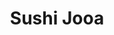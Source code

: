 ---
layout: place
title: "Sushi Jooa"
permalink: /colorado/loveland/sushi-jooa.html
stateAbbr: CO
stateName: Colorado
cityName: Loveland
place_id: ChIJrynqAvdSaYcRgqvpEJF3_-I
photos:
  - name: >-
      places/ChIJrynqAvdSaYcRgqvpEJF3_-I/photos/AeeoHcIBhEw-ms27Ot2tudCrh_eJILTGTO2jNcv8tRSq-sAJjMmhsry0qxbm5hcyjC_w7Vx2rrsLtJ46RraEHikrPGPL874R_hwNk2gk9QDOesCia3USdzCgWNSMa3f-GM_ARfwn_pq6fZKV30i8jlVIEj5p5rB20csz6gWRviq0zGGDbucJGxw7QdjFjK0gXUwoYIt3CDKM5x9pC0XZSyNR4LkARuPzKZUVPvV1Gy6pAZSbbw6ULbvli5K_XvqmEKuxmiOvHoBEgdU8WJaVQv_Nk8wnkBHHAtTAb-7vaQxcqX-14A
    widthPx: 3024
    heightPx: 4032
    authorAttributions:
      - displayName: Sushi Jooa
        uri: https://maps.google.com/maps/contrib/111195456322005965907
        photoUri: >-
          https://lh3.googleusercontent.com/a-/ALV-UjVMWB8tu7ubW6AwAZAC_e5lzT_du6Servn4sJqL0TFgFlW4qmA=s100-p-k-no-mo
    flagContentUri: >-
      https://www.google.com/local/imagery/report/?cb_client=maps_api_places.places_api&image_key=!1e10!2sAF1QipPO2VFfyeB3HLVUd4ErRvuWFtp-oRK51uLJhFN5&hl=en-US
    googleMapsUri: >-
      https://www.google.com/maps/place//data=!3m4!1e2!3m2!1sAF1QipPO2VFfyeB3HLVUd4ErRvuWFtp-oRK51uLJhFN5!2e10!4m2!3m1!1s0x876952f702ea29af:0xe2ff779110e9ab82
  - name: >-
      places/ChIJrynqAvdSaYcRgqvpEJF3_-I/photos/AeeoHcLuQImnvF_ZPm6G2LmT2suAw1G69b7waFviysr19PrlymVzfc_HIRtXlJSo9bm8YlTQ9obc5dLVWEC_QcWjo2HeQcIk2LrcoeWBmpDTYB1FXt5ZHkMMfdGGDkRAcT7sFghooSRQ512DQlX31Ugm1Jg8uvn_WBeUJnBUQOapIztcRKDVPunY9PK8Lehg2tJsOj-eR_uC8khBm_J_ESXL5FnQem1BM5q_kN_ipYSMq5NObzfwItUsTs7M9_g5Tugf_n8uylDURuLMK9TcDYl4j8M9K6tGcUxTGit0dAMTOvcPKA
    widthPx: 3024
    heightPx: 4032
    authorAttributions:
      - displayName: Sushi Jooa
        uri: https://maps.google.com/maps/contrib/111195456322005965907
        photoUri: >-
          https://lh3.googleusercontent.com/a-/ALV-UjVMWB8tu7ubW6AwAZAC_e5lzT_du6Servn4sJqL0TFgFlW4qmA=s100-p-k-no-mo
    flagContentUri: >-
      https://www.google.com/local/imagery/report/?cb_client=maps_api_places.places_api&image_key=!1e10!2sAF1QipNWZmP0gWnnhrEhaHCa99XU8Yem2Ny1LlXs2lcA&hl=en-US
    googleMapsUri: >-
      https://www.google.com/maps/place//data=!3m4!1e2!3m2!1sAF1QipNWZmP0gWnnhrEhaHCa99XU8Yem2Ny1LlXs2lcA!2e10!4m2!3m1!1s0x876952f702ea29af:0xe2ff779110e9ab82
  - name: >-
      places/ChIJrynqAvdSaYcRgqvpEJF3_-I/photos/AeeoHcKwce57qUk0VLUKa2MDiOrnrc4R2tO_Ufg-z4808stgfbTVFcgVlO3dBXVCf-fTqhv6d7zw73rhCSVJ37tFBkudWJVdclQpkarQk5sjyvGzNYmWH4FQIWkD4A6XVzykdIALd5FBRYWBl6ooooeXQzh_9QrwQ_uXJXAAT7TQAvZecEUJ2r2P9JCwnGg96KplJZ36A5LQ3IswWHRTkbxO7VlRF5o55h3N7hlV63wPtdWUc5G172qGrgGWLwDxx6UWJqRHPjVRK7lI2ia64pwmQClF8yVcXO4zRWNUDMZy9vzEqq_-T1OJ7DerOcju8EM43W1Psg2XLf2nVfE-UyHyBX-JiOdvhVmDhb8ipNbITTJQhoSCmeL2AU4d4BaAlVkBFQvO_Xb3nxGcYo6G7x99bpz9ywdnaCJzOJRocde7jvduFg
    widthPx: 4000
    heightPx: 1868
    authorAttributions:
      - displayName: Freya Iwa
        uri: https://maps.google.com/maps/contrib/105189903013951817206
        photoUri: >-
          https://lh3.googleusercontent.com/a-/ALV-UjVGmIxmrQ05x13EVqcGNqLABfNDc-RIgi7ufWraUhmm31B06EZUHA=s100-p-k-no-mo
    flagContentUri: >-
      https://www.google.com/local/imagery/report/?cb_client=maps_api_places.places_api&image_key=!1e10!2sCIHM0ogKEICAgID3zNmedg&hl=en-US
    googleMapsUri: >-
      https://www.google.com/maps/place//data=!3m4!1e2!3m2!1sCIHM0ogKEICAgID3zNmedg!2e10!4m2!3m1!1s0x876952f702ea29af:0xe2ff779110e9ab82
  - name: >-
      places/ChIJrynqAvdSaYcRgqvpEJF3_-I/photos/AeeoHcJofwbohZDBwd03K_XcKSgefz2YgbPzZ_Mww029o2tSM3V27wVCp8FYaA02vzSeH00RoGxSxklj08Eph5TvXBmQC0z0QScVS8Cko13cpfkbWZUQFx3og9XNKQUn0i2sQAHcWU_7ub1JgOLoSdUGCQnsmBuKarC0t870p5clkQUOmbEy6UpK8Kvg7JzTK7XMnBjlcfBFZKA3rYk0Og9i_lLw8D7YaghR_Z3dxesDoLZ1Hwx9shltBgjo1B0iJPNyHgcdy6rWNTfErCZCj1h4oc0QMsCJzELO6Koag6Li76LyhSfDDdRuvsIofInRpzm9kWNmELiLZF581BjaBSBEfK28GtKbE7Wlc5EFX3WpKg0Ow4A13u8GJWGIkhbgr5N6ijUJZNPYXGF0Xx6i72D5BLbIayBnNUi4JESjBwWVk4IylUCW
    widthPx: 4030
    heightPx: 3022
    authorAttributions:
      - displayName: Dr. Thomas Arnold
        uri: https://maps.google.com/maps/contrib/111323984310670848248
        photoUri: >-
          https://lh3.googleusercontent.com/a-/ALV-UjXj7tHgNXkXoLLkeLnQ44DgAZ96c4As4NKdiw4mdbOKcRC3kEIi6Q=s100-p-k-no-mo
    flagContentUri: >-
      https://www.google.com/local/imagery/report/?cb_client=maps_api_places.places_api&image_key=!1e10!2sCIHM0ogKEICAgICzs8PCigE&hl=en-US
    googleMapsUri: >-
      https://www.google.com/maps/place//data=!3m4!1e2!3m2!1sCIHM0ogKEICAgICzs8PCigE!2e10!4m2!3m1!1s0x876952f702ea29af:0xe2ff779110e9ab82
  - name: >-
      places/ChIJrynqAvdSaYcRgqvpEJF3_-I/photos/AeeoHcI82ziswG2iS4aOP3Jp7omHjm9z7IyMstidQP9zpKnTLdfTS31C9dGyqibEWr-vpyiY6cofQxxV8v2cWc_IeqDRdpmYjUIcrIsfR7HO20sD-O-hwucRetAN1hK9Xkwbi_QoHTYaiHqjtQmg_8bgSHnMeScMkK6_yISAZo0eWwgpvnqnuDuf1_gWHnoWx0yTWpDrIlUtOO-PGnXA3-k0lUGsyI6KtUOPu8HVs7sAQ8lMoqQdfmEhQmGmhUMeyg5DY00B_dQIjIB6IS5hgL-1ml-nO5zd4slKlQ40t0vwKJb2pYkhE17rx16f0851rtKC2MZrlYas28SquCBQteQYPHXzdVlTBqTvgEgNvPZHypg8e6gu6Snlo2SvFBRsXgj7bVOE2XtrTMh6P60FoQCPTi8EJe7ghtARdqQUbm1rawq2Vw
    widthPx: 4032
    heightPx: 3024
    authorAttributions:
      - displayName: rymats
        uri: https://maps.google.com/maps/contrib/116230139881552888342
        photoUri: >-
          https://lh3.googleusercontent.com/a/ACg8ocJBYmjW97lfoKZME6ei3I4mnFyf4_RReThqb_LU4-oJiv8Azg=s100-p-k-no-mo
    flagContentUri: >-
      https://www.google.com/local/imagery/report/?cb_client=maps_api_places.places_api&image_key=!1e10!2sCIHM0ogKEICAgIChqOWLVw&hl=en-US
    googleMapsUri: >-
      https://www.google.com/maps/place//data=!3m4!1e2!3m2!1sCIHM0ogKEICAgIChqOWLVw!2e10!4m2!3m1!1s0x876952f702ea29af:0xe2ff779110e9ab82
  - name: >-
      places/ChIJrynqAvdSaYcRgqvpEJF3_-I/photos/AeeoHcIgtHN7t5mWvZa43BA1pDWRZNKYyhvIJSzawU40cX25Yh5UFko9MRlqq5XBbKEzdGZvGqFoCjHtX4ha7_R9THCI9DYUATK4IUerxnkNLUeBT6dzX4bS7o1lUIqPxEtuZA43xWSzTEEU05J0SWSBlTXEB2VcMe3Sfu8QP9vTOszN6BxdSHINfM1cKsMiTg1mF6n1hoCe5r4788k307pTk0benP-P4xOFe4hPJZfK8yUUhRz2NH_SX1nfS5MXfD_r_AJvPRhqnnTKCbfwDxnEG9WFMoJ20WqsILs3FpOeBCY4W2KgJWAv-yqs5Bh9wDmCQK-0wubWr_EZvjiwxeApN0mSo25RWk2ICPXjb2tvz2CtlMbwCL3T78F_RJNpwU33yGuUsYssUpM9_w65xSHN7ep-3HtqjVGYtKA5A-beWjoAPZQz
    widthPx: 4000
    heightPx: 3000
    authorAttributions:
      - displayName: AJ Jackson
        uri: https://maps.google.com/maps/contrib/100312286811987685220
        photoUri: >-
          https://lh3.googleusercontent.com/a-/ALV-UjWLeQ65CdIsTXTrWeoebY10fuYl-C15OnNZtaifjFoM-HYuzbGvvg=s100-p-k-no-mo
    flagContentUri: >-
      https://www.google.com/local/imagery/report/?cb_client=maps_api_places.places_api&image_key=!1e10!2sCIHM0ogKEICAgICXhcSk1gE&hl=en-US
    googleMapsUri: >-
      https://www.google.com/maps/place//data=!3m4!1e2!3m2!1sCIHM0ogKEICAgICXhcSk1gE!2e10!4m2!3m1!1s0x876952f702ea29af:0xe2ff779110e9ab82
  - name: >-
      places/ChIJrynqAvdSaYcRgqvpEJF3_-I/photos/AeeoHcKgfMlqWAbM4k5u2P2uCTeSDldlMNPHPd3-lD43O6wWiQScr5aarDXmrgpItLUudWCFgHoHh62Vehp0X8dx3424kpp_Ejyk7Lgdnp04b9Vs24VZtaw6SYUXMuR01BZmUYl7eTobIV_X0lgWwrt2eVq38d-w2NhkpNW-Gf7Cf8NI6vjz-zNF0gHYrQp1O9fPIkOD9Nu5ICVvIzV66v6jlL5klwaX-42A1GPFaHIKX9nOHASmcs-rX74b5H-MINblm9ECg0L7XYhcoFpi2QZ17oVsR-1XN91DjzeS_KJb201F_nM0dbVefpHlRGsvkE3Gz2BPdoIyXHp606Sqs8uaDnJPSMML_16DHlqsrL4tPGP8DJGp0r451VFH0D1DuT8D3Iuzcvh0j0CYsggUwuaDK-1z6k9Rvk1Sr67PM4yFgQfScA
    widthPx: 3024
    heightPx: 4032
    authorAttributions:
      - displayName: Jason Owens
        uri: https://maps.google.com/maps/contrib/107684256084734390616
        photoUri: >-
          https://lh3.googleusercontent.com/a-/ALV-UjU5tQP6Z36rr1Jp2z2B7MGolTAxhpqX9LIG-BktW3hqz5-iVzf7=s100-p-k-no-mo
    flagContentUri: >-
      https://www.google.com/local/imagery/report/?cb_client=maps_api_places.places_api&image_key=!1e10!2sCIHM0ogKEICAgIDTyLeANQ&hl=en-US
    googleMapsUri: >-
      https://www.google.com/maps/place//data=!3m4!1e2!3m2!1sCIHM0ogKEICAgIDTyLeANQ!2e10!4m2!3m1!1s0x876952f702ea29af:0xe2ff779110e9ab82
  - name: >-
      places/ChIJrynqAvdSaYcRgqvpEJF3_-I/photos/AeeoHcLKq27qKOQq0O69slikRd7B0jHVHvuht2CpULeup9bFwkwnJkKysFCdJHyCSaxb02B8idtC2iq036H1VNc4ND0p6YLYYdCHSlqqIPgkTl0-7CT1bMuY3Fx7JHBePd8tFvQHCkVU_QK2uQT1DSz1X-D-y-y9goLi2c49YR3jdmJbsXD1m4lqVTWyl0ygc_SMOGBltoHzTz0z5yogP3pOqjtwbrsu3UIKGododlSSQN7dHpNH57qWFYifwGGFgLoxvvjmqjxqPiT57NL_Kty6NaKR_dd43ZMLWTIMuJVBdYebkfYCWoNoyTjAmh2cFHwLUvupVkeGYDcnGOrMD16HtePDQKCL0btxM0HiceD8a-PdMh_1qbz0RzASWwO-ndYub-j7k1Ny9ilxqR-WTOFilJA76lkVa5LUIz8yWy9hYRA_kA
    widthPx: 4000
    heightPx: 3000
    authorAttributions:
      - displayName: Robert Morton
        uri: https://maps.google.com/maps/contrib/100402945872067558510
        photoUri: >-
          https://lh3.googleusercontent.com/a/ACg8ocJmOpw1CyTMOZzucqBl6q1CQDN-kUEbLfw-negk2osV6rED8Q=s100-p-k-no-mo
    flagContentUri: >-
      https://www.google.com/local/imagery/report/?cb_client=maps_api_places.places_api&image_key=!1e10!2sCIHM0ogKEICAgIDDvfvuMw&hl=en-US
    googleMapsUri: >-
      https://www.google.com/maps/place//data=!3m4!1e2!3m2!1sCIHM0ogKEICAgIDDvfvuMw!2e10!4m2!3m1!1s0x876952f702ea29af:0xe2ff779110e9ab82
  - name: >-
      places/ChIJrynqAvdSaYcRgqvpEJF3_-I/photos/AeeoHcJvcgC37ZdsObxkh49unEN9djmqRFPZsThZhOlQnFoNOP-P3oUqQoP-qioP09-lUFEz7ui0CiWDKeY9qa1BG97BCGKfjDPHUviSrALHx-XYovw-F_xGPOLnBArEKZpRsGth2g0kkFhaC4b59zJIEehsuovbzHzmrkEv3ZYyHzUKHsBFya_gy3vhQgdCJOMS1DluZNRtTfxGqYyY0rdJWEWR1PoyG8d99_aZMVf1-yPhxnSjVH3hgu753pm6YWq8OPA2GovIzbvOQ_FGQiHzAmcw4KnywrSQvdWvxFxvqu8hzcl7sO0OcEOU1MCPP5-eEhQu2aF3fS7aYBJAV8m_OwOmREUx9G0vyRCaK5m4axRtj5OZCMDtln6JLj5ujsr1uqHrXjXxe5fFP4KS--F0tgX-YVT7c_-IausoXa1HAYIjm_0
    widthPx: 1868
    heightPx: 4000
    authorAttributions:
      - displayName: Freya Iwa
        uri: https://maps.google.com/maps/contrib/105189903013951817206
        photoUri: >-
          https://lh3.googleusercontent.com/a-/ALV-UjVGmIxmrQ05x13EVqcGNqLABfNDc-RIgi7ufWraUhmm31B06EZUHA=s100-p-k-no-mo
    flagContentUri: >-
      https://www.google.com/local/imagery/report/?cb_client=maps_api_places.places_api&image_key=!1e10!2sCIHM0ogKEICAgID3zNme9gE&hl=en-US
    googleMapsUri: >-
      https://www.google.com/maps/place//data=!3m4!1e2!3m2!1sCIHM0ogKEICAgID3zNme9gE!2e10!4m2!3m1!1s0x876952f702ea29af:0xe2ff779110e9ab82
  - name: >-
      places/ChIJrynqAvdSaYcRgqvpEJF3_-I/photos/AeeoHcJcUY46Lg1TqhgMNgvBh3pbcwHopHKxSTcAmh30exo9o5srdEodAwBmQXd2BaUk9JAWRYGYGfPDDOOEcultvDV0jcDa9D6KknWcR7vT92Q9Pep4v2Zmp-KarBJMaFMWlpFJL6y7brNfzWrAxnxmZ2PJSnSncc2K-DWoQUPDp4XoQqWXOa282yPBo-ykZ5cNs-3OHkFDgGv1IyiRdNrKa4GYfuoZvT3jVZqArHoRuO0X-pAZkXZVdkzap_KgiHsbC4PnVjxIci6jDPZ4lbwn_jn89cBVM7ljZ6zjBDQsvaPTIGBaMue8qDDcaivePYp7h7oQlPOQxpf-OpveW0DA4maXzsAo0gf0EgclWg1Jw90J7Mw6yRKKOlUrMLYiL6mh_ku5vI1QX2aVhg-cUswJsn1vMcCQB1YeyuvAg3Sl6ME1ghZp
    widthPx: 3000
    heightPx: 4000
    authorAttributions:
      - displayName: Todd McMurtrey
        uri: https://maps.google.com/maps/contrib/105093575864576360374
        photoUri: >-
          https://lh3.googleusercontent.com/a-/ALV-UjWKF7bTUcfPiXCRqS9mOYXT_L3xBRJtvdLhR8aydmeOTk82JM30=s100-p-k-no-mo
    flagContentUri: >-
      https://www.google.com/local/imagery/report/?cb_client=maps_api_places.places_api&image_key=!1e10!2sCIHM0ogKEICAgIDR0J3r_AE&hl=en-US
    googleMapsUri: >-
      https://www.google.com/maps/place//data=!3m4!1e2!3m2!1sCIHM0ogKEICAgIDR0J3r_AE!2e10!4m2!3m1!1s0x876952f702ea29af:0xe2ff779110e9ab82
address: 198 E 29th St, Loveland, CO 80538, USA
street: 198 E 29th St
city: Loveland
state: CO
zip: '80538'
country: USA
neighborhood: null
latitude: '40.420565'
longitude: '-105.075533'
accessibility_options:
  wheelchairAccessibleParking: true
  wheelchairAccessibleEntrance: true
  wheelchairAccessibleRestroom: true
  wheelchairAccessibleSeating: true
business_status: OPERATIONAL
name: Sushi Jooa
google_maps_links:
  directionsUri: >-
    https://www.google.com/maps/dir//''/data=!4m7!4m6!1m1!4e2!1m2!1m1!1s0x876952f702ea29af:0xe2ff779110e9ab82!3e0
  placeUri: https://maps.google.com/?cid=16356923836570643330
  writeAReviewUri: >-
    https://www.google.com/maps/place//data=!4m3!3m2!1s0x876952f702ea29af:0xe2ff779110e9ab82!12e1
  reviewsUri: >-
    https://www.google.com/maps/place//data=!4m4!3m3!1s0x876952f702ea29af:0xe2ff779110e9ab82!9m1!1b1
  photosUri: >-
    https://www.google.com/maps/place//data=!4m3!3m2!1s0x876952f702ea29af:0xe2ff779110e9ab82!10e5
primary_type: Japanese Restaurant
opening_hours:
  regular: null
  current: null
secondary_opening_hours:
  regular:
    weekdayDescriptions: null
    type: null
  current:
    weekdayDescriptions: null
    type: null
phone: (970) 685-4694
price_level: PRICE_LEVEL_MODERATE
price_range: $20 &ndash; $30
rating: '4.4'
rating_count: 588
website: http://www.sushijooa.com/
description: null
reviews: null
parking_options: null
payment_options: null
allow_dogs: null
curbside_pickup: null
delivery: null
dine_in: null
good_for_children: null
good_for_groups: null
good_for_sports: null
live_music: null
menu_for_children: null
outdoor_seating: null
reservable: null
restroom: null
serves_beer: null
serves_breakfast: null
serves_brunch: null
serves_cocktails: null
serves_coffee: null
serves_dinner: null
serves_dessert: null
serves_lunch: null
serves_vegetarian_food: null
serves_wine: null
takeout: null

---